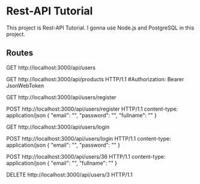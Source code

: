 # Rest-API Tutorial


This project is Rest-API Tutorial.
I gonna use Node.js and PostgreSQL in this project.



## Routes

GET http://localhost:3000/api/users

GET http://localhost:3000/api/products HTTP/1.1
    #Authorization: Bearer JsonWebToken

GET http://localhost:3000/api/users/register

POST http://localhost:3000/api/users/register HTTP/1.1
    content-type: application/json
    {
      "email": "",
      "password": "",
      "fullname": ""
    }

GET http://localhost:3000/api/users/login

POST http://localhost:3000/api/users/login HTTP/1.1
    content-type: application/json
    {
      "email": "",
      "password": ""
    }

POST http://localhost:3000/api/users/36 HTTP/1.1
    content-type: application/json
    {
      "email": "",
      "fullname": ""
    }

DELETE http://localhost:3000/api/users/3 HTTP/1.1
